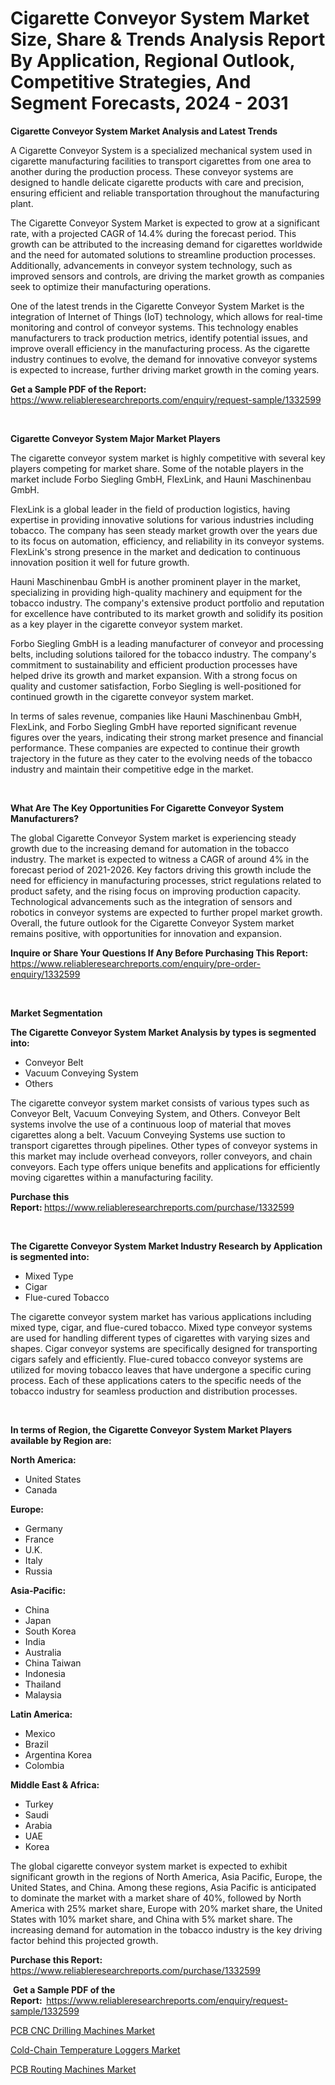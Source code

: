 <p><h1>Cigarette Conveyor System Market Size, Share & Trends Analysis Report By Application, Regional Outlook, Competitive Strategies, And Segment Forecasts, 2024 - 2031</h1></p><p><strong>Cigarette Conveyor System Market Analysis and Latest Trends</strong></p>
<p><p>A Cigarette Conveyor System is a specialized mechanical system used in cigarette manufacturing facilities to transport cigarettes from one area to another during the production process. These conveyor systems are designed to handle delicate cigarette products with care and precision, ensuring efficient and reliable transportation throughout the manufacturing plant.</p><p>The Cigarette Conveyor System Market is expected to grow at a significant rate, with a projected CAGR of 14.4% during the forecast period. This growth can be attributed to the increasing demand for cigarettes worldwide and the need for automated solutions to streamline production processes. Additionally, advancements in conveyor system technology, such as improved sensors and controls, are driving the market growth as companies seek to optimize their manufacturing operations.</p><p>One of the latest trends in the Cigarette Conveyor System Market is the integration of Internet of Things (IoT) technology, which allows for real-time monitoring and control of conveyor systems. This technology enables manufacturers to track production metrics, identify potential issues, and improve overall efficiency in the manufacturing process. As the cigarette industry continues to evolve, the demand for innovative conveyor systems is expected to increase, further driving market growth in the coming years.</p></p>
<p><strong>Get a Sample PDF of the Report:&nbsp;</strong> <a href="https://www.reliableresearchreports.com/enquiry/request-sample/1332599">https://www.reliableresearchreports.com/enquiry/request-sample/1332599</a></p>
<p>&nbsp;</p>
<p><strong>Cigarette Conveyor System Major Market Players</strong></p>
<p><p>The cigarette conveyor system market is highly competitive with several key players competing for market share. Some of the notable players in the market include Forbo Siegling GmbH, FlexLink, and Hauni Maschinenbau GmbH.</p><p>FlexLink is a global leader in the field of production logistics, having expertise in providing innovative solutions for various industries including tobacco. The company has seen steady market growth over the years due to its focus on automation, efficiency, and reliability in its conveyor systems. FlexLink's strong presence in the market and dedication to continuous innovation position it well for future growth.</p><p>Hauni Maschinenbau GmbH is another prominent player in the market, specializing in providing high-quality machinery and equipment for the tobacco industry. The company's extensive product portfolio and reputation for excellence have contributed to its market growth and solidify its position as a key player in the cigarette conveyor system market.</p><p>Forbo Siegling GmbH is a leading manufacturer of conveyor and processing belts, including solutions tailored for the tobacco industry. The company's commitment to sustainability and efficient production processes have helped drive its growth and market expansion. With a strong focus on quality and customer satisfaction, Forbo Siegling is well-positioned for continued growth in the cigarette conveyor system market.</p><p>In terms of sales revenue, companies like Hauni Maschinenbau GmbH, FlexLink, and Forbo Siegling GmbH have reported significant revenue figures over the years, indicating their strong market presence and financial performance. These companies are expected to continue their growth trajectory in the future as they cater to the evolving needs of the tobacco industry and maintain their competitive edge in the market.</p></p>
<p>&nbsp;</p>
<p><strong>What Are The Key Opportunities For Cigarette Conveyor System Manufacturers?</strong></p>
<p><p>The global Cigarette Conveyor System market is experiencing steady growth due to the increasing demand for automation in the tobacco industry. The market is expected to witness a CAGR of around 4% in the forecast period of 2021-2026. Key factors driving this growth include the need for efficiency in manufacturing processes, strict regulations related to product safety, and the rising focus on improving production capacity. Technological advancements such as the integration of sensors and robotics in conveyor systems are expected to further propel market growth. Overall, the future outlook for the Cigarette Conveyor System market remains positive, with opportunities for innovation and expansion.</p></p>
<p><strong>Inquire or Share Your Questions If Any Before Purchasing This Report:</strong> <a href="https://www.reliableresearchreports.com/enquiry/pre-order-enquiry/1332599">https://www.reliableresearchreports.com/enquiry/pre-order-enquiry/1332599</a></p>
<p>&nbsp;</p>
<p><strong>Market Segmentation</strong></p>
<p><strong>The Cigarette Conveyor System Market Analysis by types is segmented into:</strong></p>
<p><ul><li>Conveyor Belt</li><li>Vacuum Conveying System</li><li>Others</li></ul></p>
<p><p>The cigarette conveyor system market consists of various types such as Conveyor Belt, Vacuum Conveying System, and Others. Conveyor Belt systems involve the use of a continuous loop of material that moves cigarettes along a belt. Vacuum Conveying Systems use suction to transport cigarettes through pipelines. Other types of conveyor systems in this market may include overhead conveyors, roller conveyors, and chain conveyors. Each type offers unique benefits and applications for efficiently moving cigarettes within a manufacturing facility.</p></p>
<p><strong>Purchase this Report:&nbsp;</strong><a href="https://www.reliableresearchreports.com/purchase/1332599">https://www.reliableresearchreports.com/purchase/1332599</a></p>
<p>&nbsp;</p>
<p><strong>The Cigarette Conveyor System Market Industry Research by Application is segmented into:</strong></p>
<p><ul><li>Mixed Type</li><li>Cigar</li><li>Flue-cured Tobacco</li></ul></p>
<p><p>The cigarette conveyor system market has various applications including mixed type, cigar, and flue-cured tobacco. Mixed type conveyor systems are used for handling different types of cigarettes with varying sizes and shapes. Cigar conveyor systems are specifically designed for transporting cigars safely and efficiently. Flue-cured tobacco conveyor systems are utilized for moving tobacco leaves that have undergone a specific curing process. Each of these applications caters to the specific needs of the tobacco industry for seamless production and distribution processes.</p></p>
<p>&nbsp;</p>
<p><strong>In terms of Region, the Cigarette Conveyor System Market Players available by Region are:</strong></p>
<p>
    <p> <strong> North America: </strong>
        <ul>
            <li>United States</li>
            <li>Canada</li>
        </ul>
        </p> 
    <p> <strong> Europe: </strong>
        <ul>
            <li>Germany</li>
            <li>France</li>
            <li>U.K.</li>
            <li>Italy</li>
            <li>Russia</li>
        </ul>
        </p> 
    <p> <strong> Asia-Pacific: </strong>
        <ul>
            <li>China</li>
            <li>Japan</li>
            <li>South Korea</li>
            <li>India</li>
            <li>Australia</li>
            <li>China Taiwan</li>
            <li>Indonesia</li>
            <li>Thailand</li>
            <li>Malaysia</li>
        </ul>
        </p> 
    <p> <strong> Latin America: </strong>
        <ul>
            <li>Mexico</li>
            <li>Brazil</li>
            <li>Argentina Korea</li>
            <li>Colombia</li>
        </ul>
        </p> 
    <p> <strong> Middle East & Africa: </strong>
        <ul>
            <li>Turkey</li>
            <li>Saudi</li>
            <li>Arabia</li>
            <li>UAE</li>
            <li>Korea</li>
        </ul>
    </p>
    </p>
<p><p>The global cigarette conveyor system market is expected to exhibit significant growth in the regions of North America, Asia Pacific, Europe, the United States, and China. Among these regions, Asia Pacific is anticipated to dominate the market with a market share of 40%, followed by North America with 25% market share, Europe with 20% market share, the United States with 10% market share, and China with 5% market share. The increasing demand for automation in the tobacco industry is the key driving factor behind this projected growth.</p></p>
<p><strong>Purchase this Report: </strong><a href="https://www.reliableresearchreports.com/purchase/1332599">https://www.reliableresearchreports.com/purchase/1332599</a></p>
<p>&nbsp;<strong>Get a Sample PDF of the Report:&nbsp;&nbsp;</strong><a href="https://www.reliableresearchreports.com/enquiry/request-sample/1332599">https://www.reliableresearchreports.com/enquiry/request-sample/1332599</a></p>
<p><strong></strong></p>
<p><p><a href="https://github.com/CliffMedina6/Market-Research-Report-List-3/blob/main/pcb-cnc-drilling-machines-market.md">PCB CNC Drilling Machines Market</a></p><p><a href="https://github.com/angelajermaine/Market-Research-Report-List-2/blob/main/cold-chain-temperature-loggers-market.md">Cold-Chain Temperature Loggers Market</a></p><p><a href="https://github.com/provorikovar/Market-Research-Report-List-3/blob/main/pcb-routing-machines-market.md">PCB Routing Machines Market</a></p></p>